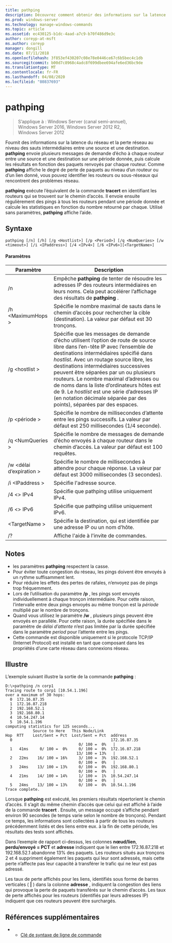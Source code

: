 ```yaml
---
title: pathping
description: Découvrez comment obtenir des informations sur la latence et la perte du réseau à l’aide de la commande pathping.
ms.prod: windows-server
ms.technology: manage-windows-commands
ms.topic: article
ms.assetid: ec430125-b1dc-4aad-a7c9-b70f486d9e3c
author: coreyp-at-msft
ms.author: coreyp
manager: dongill
ms.date: 07/11/2018
ms.openlocfilehash: 3f853ef430207c08e78e0446ce67c6b5bec4c1db
ms.sourcegitcommit: b00d7c8968c4adc8f699dbee694afe6ed36bc9de
ms.translationtype: MT
ms.contentlocale: fr-FR
ms.lasthandoff: 04/08/2020
ms.locfileid: "80837693"
---
```

# <a name="pathping"></a>pathping

>S’applique à : Windows Server (canal semi-annuel), Windows Server 2016, Windows Server 2012 R2, Windows Server 2012

Fournit des informations sur la latence du réseau et la perte réseau au niveau des sauts intermédiaires entre une source et une destination. **pathping** envoie plusieurs messages de demande d’écho à chaque routeur entre une source et une destination sur une période donnée, puis calcule les résultats en fonction des paquets renvoyés par chaque routeur. Comme **pathping** affiche le degré de perte de paquets au niveau d’un routeur ou d’un lien donné, vous pouvez identifier les routeurs ou sous-réseaux qui rencontrent des problèmes réseau. 

**pathping** exécute l’équivalent de la commande **tracert** en identifiant les routeurs qui se trouvent sur le chemin d’accès. Il envoie ensuite régulièrement des pings à tous les routeurs pendant une période donnée et calcule les statistiques en fonction du nombre retourné par chaque. Utilisé sans paramètres, **pathping** affiche l’aide. 

## <a name="syntax"></a>Syntaxe
```
pathping [/n] [/h] [/g <Hostlist>] [/p <Period>] [/q <NumQueries> [/w <timeout>] [/i <IPaddress>] [/4 <IPv4>] [/6 <IPv6>][<TargetName>]
```
#### <a name="parameters"></a>Paramètres
|Paramètre|Description|
|-------|--------|
|/n|Empêche **pathping** de tenter de résoudre les adresses IP des routeurs intermédiaires en leurs noms. Cela peut accélérer l’affichage des résultats de **pathping** .|
|/h \<MaximumHops >|Spécifie le nombre maximal de sauts dans le chemin d’accès pour rechercher la cible (destination). La valeur par défaut est 30 tronçons.|
|/g \<hostlist >|Spécifie que les messages de demande d’écho utilisent l’option de route de source libre dans l’en-tête IP avec l’ensemble de destinations intermédiaires spécifié dans *hostlist*. Avec un routage source libre, les destinations intermédiaires successives peuvent être séparées par un ou plusieurs routeurs. Le nombre maximal d’adresses ou de noms dans la liste d’ordinateurs hôtes est de 9. Le *hostlist* est une série d’adresses IP (en notation décimale séparée par des points), séparées par des espaces.|
|/p \<période >|Spécifie le nombre de millisecondes d’attente entre les pings successifs. La valeur par défaut est 250 millisecondes (1/4 seconde).|
|/q \<NumQueries >|Spécifie le nombre de messages de demande d’écho envoyés à chaque routeur dans le chemin d’accès. La valeur par défaut est 100 requêtes.|
|/w \<délai d’expiration >|Spécifie le nombre de millisecondes à attendre pour chaque réponse. La valeur par défaut est 3000 millisecondes (3 secondes).|
|/i \<IPaddress >|Spécifie l'adresse source.|
|/4 \<> IPv4|Spécifie que pathping utilise uniquement IPv4.|
|/6 \<> IPv6|Spécifie que pathping utilise uniquement IPv6.|
|\<TargetName >|Spécifie la destination, qui est identifiée par une adresse IP ou un nom d’hôte.|
|/?|Affiche l'aide à l'invite de commandes.|

## <a name="remarks"></a>Notes
-   les paramètres **pathping** respectent la casse.
-   Pour éviter toute congestion du réseau, les pings doivent être envoyés à un rythme suffisamment lent.
-   Pour réduire les effets des pertes de rafales, n’envoyez pas de pings trop fréquemment.
-   Lors de l’utilisation du paramètre **/p** , les pings sont envoyés individuellement à chaque tronçon intermédiaire. Pour cette raison, l’intervalle entre deux pings envoyés au même tronçon est la *période* multiplié par le nombre de tronçons.
-   Quand vous utilisez le paramètre **/w** , plusieurs pings peuvent être envoyés en parallèle. Pour cette raison, la durée spécifiée dans le paramètre de *délai d’attente* n’est pas limitée par la durée spécifiée dans le paramètre *period* pour l’attente entre les pings.
-   Cette commande est disponible uniquement si le protocole TCP/IP (Internet Protocol) est installé en tant que composant dans les propriétés d’une carte réseau dans connexions réseau.

## <a name="examples"></a><a name=BKMK_Examples></a>Illustre

L’exemple suivant illustre la sortie de la commande **pathping** :

```
D:\>pathping /n corp1
Tracing route to corp1 [10.54.1.196]
over a maximum of 30 hops:
  0  172.16.87.35
  1  172.16.87.218
  2  192.168.52.1
  3  192.168.80.1
  4  10.54.247.14
  5  10.54.1.196
computing statistics for 125 seconds...
            Source to Here   This Node/Link
Hop  RTT    Lost/Sent = Pct  Lost/Sent = Pct  address
  0                                           172.16.87.35
                                0/ 100 =  0%   |
  1   41ms     0/ 100 =  0%     0/ 100 =  0%  172.16.87.218
                               13/ 100 = 13%   |
  2   22ms    16/ 100 = 16%     3/ 100 =  3%  192.168.52.1
                                0/ 100 =  0%   |
  3   24ms    13/ 100 = 13%     0/ 100 =  0%  192.168.80.1
                                0/ 100 =  0%   |
  4   21ms    14/ 100 = 14%     1/ 100 =  1%  10.54.247.14
                                0/ 100 =  0%   |
  5   24ms    13/ 100 = 13%     0/ 100 =  0%  10.54.1.196
Trace complete.
```
Lorsque **pathping** est exécuté, les premiers résultats répertorient le chemin d’accès. Il s’agit du même chemin d’accès que celui qui est affiché à l’aide de la commande **tracert** . Ensuite, un message occupé s’affiche pendant environ 90 secondes (le temps varie selon le nombre de tronçons). Pendant ce temps, les informations sont collectées à partir de tous les routeurs précédemment listés et des liens entre eux. à la fin de cette période, les résultats des tests sont affichés.

Dans l’exemple de rapport ci-dessus, les colonnes **nœud/lien**, **perdu/envoyé = PCT** et **adresse** indiquent que le lien entre 172.16.87.218 et 192.168.52.1 abandonne 13% des paquets. Les routeurs situés aux tronçons 2 et 4 suppriment également les paquets qui leur sont adressés, mais cette perte n’affecte pas leur capacité à transférer le trafic qui ne leur est pas adressé.

Les taux de perte affichés pour les liens, identifiés sous forme de barres verticales ( **|** ) dans la colonne **adresse** , indiquent la congestion des liens qui provoque la perte de paquets transférés sur le chemin d’accès. Les taux de perte affichés pour les routeurs (identifiés par leurs adresses IP) indiquent que ces routeurs peuvent être surchargés.

## <a name="additional-references"></a>Références supplémentaires
-   - [Clé de syntaxe de ligne de commande](command-line-syntax-key.md)